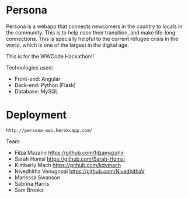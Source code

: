 # Persona
Persona is a webapp that connects newcomers in the country to locals in the community. This is to help ease their transition, and make life-long connections. This is specially helpful to the current refugee crisis in the world, which is one of the largest in the digital age.

This is for the WWCode Hackathon!!

Technologies used:
- Front-end: Angular
- Back-end: Python (Flask)
- Database: MySQL

# Deployment
```
http://persona-wwc.herokuapp.com/
```

Team:
- Filza Mazahir  https://github.com/filzamazahir
- Sarah Homsi  https://github.com/Sarah-Homsi
- Kimberly Mach https://github.com/kdvmach
- Nivedhitha Venugopal  https://github.com/NivedhithaV
- Marisssa Swanson
- Sabrina Harris
- Sam Brooks
